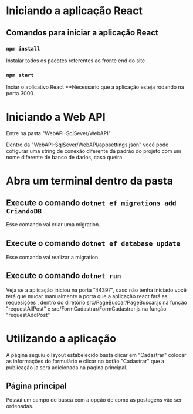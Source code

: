 # Iniciando a aplicação React

## Comandos para iniciar a aplicação React
### `npm install`

Instalar todos os pacotes referentes ao fronte end do site

### `npm start`

Inciar o aplicativo React
**Necessário que a aplicação esteja rodando na porta 3000

# Iniciando a Web API

Entre na pasta "WebAPI-SqlSever/WebAPI"

Dentro da "WebAPI-SqlSever/WebAPI/appsettings.json" você pode cofigurar uma string de conexão diferente da padrão do projeto com um nome diferente de banco de dados, caso queira.

# Abra um terminal dentro da pasta

## Execute o comando `dotnet ef migrations add CriandoDB`
Esse comando vai criar uma migration.

## Execute o comando `dotnet ef database update`
Esse comando vai realizar a migration.

## Execute o comando `dotnet run`

Veja se a aplicação iniciou na porta "44397", caso não tenha iniciado você terá que mudar manualmente a porta que a aplicação react fará as requesições , dentro do diretório src/PageBuscar/PageBuscar.js na função "requestAllPost" e src/FormCadastrar/FormCadastrar.js na função "requestAddPost"

# Utilizando a aplicação

A página seguiu o layout estabelecido basta clicar em "Cadastrar" colocar as informações do formulário e clicar no botão "Cadastrar" que a publicação ja será adicionada na pagina principal.

## Página principal
Possui um campo de busca com a opção de como as postagens vão ser ordenadas.
